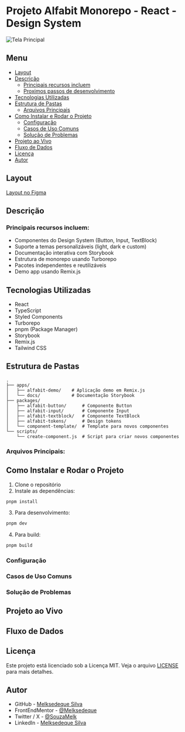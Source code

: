 # Projeto Alfabit Monorepo - React - Design System

![Tela Principal](./screenshot/tela-principal.png)

## Menu

- [Layout](#layout)
- [Descrição](#descrição)
  - [Principais recursos incluem](#principais-recursos-incluem)
  - [Proximos passos de desenvolvimento](#proximos-passos-de-desenvolvimento)
- [Tecnologias Utilizadas](#tecnologias-utilizadas)
- [Estrutura de Pastas](#estrutura-de-pastas)
  - [Arquivos Principais](#arquivos-principais)
- [Como Instalar e Rodar o Projeto](#como-instalar-e-rodar-o-projeto)
  - [Configuração](#configuração)
  - [Casos de Uso Comuns](#casos-de-uso-comuns)
  - [Solução de Problemas](#solução-de-problemas)
- [Projeto ao Vivo](#projeto-ao-vivo)
- [Fluxo de Dados](#fluxo-de-dados)
- [Licença](#licença)
- [Autor](#autor)

## Layout

[Layout no Figma](<https://www.figma.com/design/77vXUhArXMYOiuuRUbYqVf/React%3A-Turborepo%2C-componentes-e-storybook-%7C-Alfabit-(Community)?node-id=0-1&p=f&t=oSFvHSNnn9XKni4z-0>)

## Descrição

### Principais recursos incluem:

- Componentes do Design System (Button, Input, TextBlock)
- Suporte a temas personalizáveis (light, dark e custom)
- Documentação interativa com Storybook
- Estrutura de monorepo usando Turborepo
- Pacotes independentes e reutilizáveis
- Demo app usando Remix.js

## Tecnologias Utilizadas

- React
- TypeScript
- Styled Components
- Turborepo
- pnpm (Package Manager)
- Storybook
- Remix.js
- Tailwind CSS

## Estrutura de Pastas

```
.
├── apps/
│   ├── alfabit-demo/    # Aplicação demo em Remix.js
│   └── docs/            # Documentação Storybook
├── packages/
│   ├── alfabit-button/      # Componente Button
│   ├── alfabit-input/       # Componente Input
│   ├── alfabit-textblock/   # Componente TextBlock
│   ├── alfabit-tokens/      # Design tokens
│   └── component-template/  # Template para novos componentes
└── scripts/
    └── create-component.js  # Script para criar novos componentes
```

### Arquivos Principais:

## Como Instalar e Rodar o Projeto

1. Clone o repositório
2. Instale as dependências:

```bash
pnpm install
```

3. Para desenvolvimento:

```bash
pnpm dev
```

4. Para build:

```bash
pnpm build
```

### Configuração

### Casos de Uso Comuns

### Solução de Problemas

## Projeto ao Vivo

## Fluxo de Dados

## Licença

Este projeto está licenciado sob a Licença MIT. Veja o arquivo [LICENSE](https://github.com/Melksedeque/alfabit-monorepo?tab=MIT-1-ov-file) para mais detalhes.

## Autor

- GitHub - [Melksedeque Silva](https://github.com/Melksedeque/)
- FrontEndMentor - [@Melksedeque](https://www.frontendmentor.io/profile/Melksedeque)
- Twitter / X - [@SouzaMelk](https://x.com/SouzaMelk)
- LinkedIn - [Melksedeque Silva](https://www.linkedin.com/in/melksedeque-silva/)
